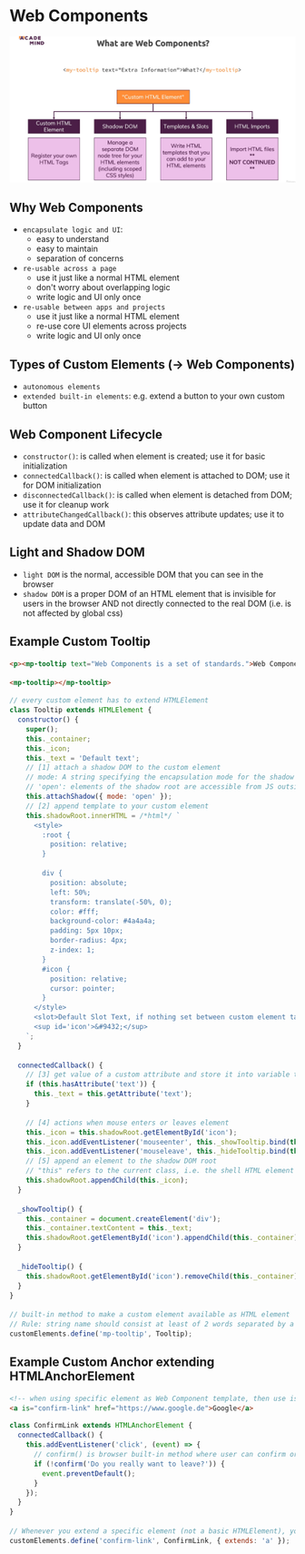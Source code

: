 # Web Components

![](/00_slides/54_web-components-overview.png)

## Why Web Components

- `encapsulate logic and UI`:
  - easy to understand
  - easy to maintain
  - separation of concerns
- `re-usable across a page`
  - use it just like a normal HTML element
  - don't worry about overlapping logic
  - write logic and UI only once
- `re-usable between apps and projects`
  - use it just like a normal HTML element
  - re-use core UI elements across projects
  - write logic and UI only once

## Types of Custom Elements (-> Web Components)

- `autonomous elements`
- `extended built-in elements`: e.g. extend a button to your own custom button

## Web Component Lifecycle

- `constructor()`: is called when element is created; use it for basic initialization
- `connectedCallback()`: is called when element is attached to DOM; use it for DOM initialization
- `disconnectedCallback()`: is called when element is detached from DOM; use it for cleanup work
- `attributeChangedCallback()`: this observes attribute updates; use it to update data and DOM

## Light and Shadow DOM

- `light DOM` is the normal, accessible DOM that you can see in the browser
- `shadow DOM` is a proper DOM of an HTML element that is invisible for users in the browser AND not directly connected to the real DOM (i.e. is not affected by global css)

## Example Custom Tooltip

```HTML
<p><mp-tooltip text="Web Components is a set of standards.">Web Components</mp-tooltip> are nice.</p>

<mp-tooltip></mp-tooltip>
```

```JavaScript
// every custom element has to extend HTMLElement
class Tooltip extends HTMLElement {
  constructor() {
    super();
    this._container;
    this._icon;
    this._text = 'Default text';
    // [1] attach a shadow DOM to the custom element
    // mode: A string specifying the encapsulation mode for the shadow DOM tree.
    // 'open': elements of the shadow root are accessible from JS outside the root, for example using Element.shadowRoot
    this.attachShadow({ mode: 'open' });
    // [2] append template to your custom element
    this.shadowRoot.innerHTML = /*html*/ `
      <style>
        :root {
          position: relative;
        }

        div {
          position: absolute;
          left: 50%;
          transform: translate(-50%, 0);
          color: #fff;
          background-color: #4a4a4a;
          padding: 5px 10px;
          border-radius: 4px;
          z-index: 1;
        }
        #icon {
          position: relative;
          cursor: pointer;
        }
      </style>
      <slot>Default Slot Text, if nothing set between custom element tags</slot>
      <sup id='icon'>&#9432;</sup>
    `;
  }

  connectedCallback() {
    // [3] get value of a custom attribute and store it into variable that is accessible inside class
    if (this.hasAttribute('text')) {
      this._text = this.getAttribute('text');
    }

    // [4] actions when mouse enters or leaves element
    this._icon = this.shadowRoot.getElementById('icon');
    this._icon.addEventListener('mouseenter', this._showTooltip.bind(this));
    this._icon.addEventListener('mouseleave', this._hideTooltip.bind(this));
    // [5] append an element to the shadow DOM root
    // "this" refers to the current class, i.e. the shell HTML element
    this.shadowRoot.appendChild(this._icon);
  }

  _showTooltip() {
    this._container = document.createElement('div');
    this._container.textContent = this._text;
    this.shadowRoot.getElementById('icon').appendChild(this._container);
  }

  _hideTooltip() {
    this.shadowRoot.getElementById('icon').removeChild(this._container);
  }
}

// built-in method to make a custom element available as HTML element
// Rule: string name should consist at least of 2 words separated by a dash
customElements.define('mp-tooltip', Tooltip);
```

## Example Custom Anchor extending HTMLAnchorElement

```HTML
<!-- when using specific element as Web Component template, then use is='YOUR_CHOSEN_NAME' -->
<a is="confirm-link" href="https://www.google.de">Google</a>
```

```JavaScript
class ConfirmLink extends HTMLAnchorElement {
  connectedCallback() {
    this.addEventListener('click', (event) => {
      // confirm() is browser built-in method where user can confirm or deny a question
      if (!confirm('Do you really want to leave?')) {
        event.preventDefault();
      }
    });
  }
}

// Whenever you extend a specific element (not a basic HTMLElement), you have to add third argument
customElements.define('confirm-link', ConfirmLink, { extends: 'a' });
```
